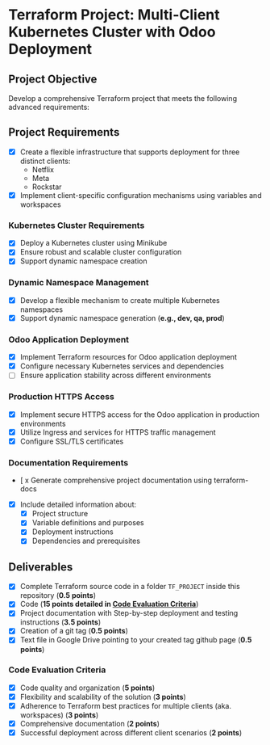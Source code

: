# Terraform Project: Multi-Client Kubernetes Cluster with Odoo Deployment

## Project Objective

Develop a comprehensive Terraform project that meets the following advanced requirements:

## Project Requirements

- [x] Create a flexible infrastructure that supports deployment for three distinct clients:
  - Netflix
  - Meta
  - Rockstar
- [x] Implement client-specific configuration mechanisms using variables and workspaces

### Kubernetes Cluster Requirements

- [x] Deploy a Kubernetes cluster using Minikube
- [x] Ensure robust and scalable cluster configuration
- [x] Support dynamic namespace creation

### Dynamic Namespace Management

- [x] Develop a flexible mechanism to create multiple Kubernetes namespaces
- [x] Support dynamic namespace generation (**e.g., dev, qa, prod**)

### Odoo Application Deployment

- [x] Implement Terraform resources for Odoo application deployment
- [x] Configure necessary Kubernetes services and dependencies
- [ ] Ensure application stability across different environments

### Production HTTPS Access

- [x] Implement secure HTTPS access for the Odoo application in production environments
- [x] Utilize Ingress and services for HTTPS traffic management
- [x] Configure SSL/TLS certificates

### Documentation Requirements

- [ x Generate comprehensive project documentation using terraform-docs
- [x] Include detailed information about:
    - [x] Project structure
    - [x] Variable definitions and purposes
    - [x] Deployment instructions
    - [x] Dependencies and prerequisites

## Deliverables

  - [x] Complete Terraform source code in a folder `TF_PROJECT` inside this repository (**0.5 points**)
  - [x] Code (**15 points detailed in [Code Evaluation Criteria](#code-evaluation-criteria)**) 
  - [x] Project documentation with Step-by-step deployment and testing instructions (**3.5 points**)
  - [x] Creation of a git tag (**0.5 points**)
  - [x] Text file in Google Drive pointing to your created tag github page (**0.5 points**)

### Code Evaluation Criteria
  - [x] Code quality and organization (**5 points**)
  - [x] Flexibility and scalability of the solution (**3 points**)
  - [x] Adherence to Terraform best practices for multiple clients (aka. workspaces) (**3 points**)
  - [x] Comprehensive documentation (**2 points**)
  - [x] Successful deployment across different client scenarios (**2 points**)